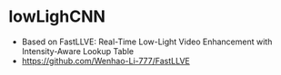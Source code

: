 # lowLighCNN
* Based on FastLLVE: Real-Time Low-Light Video Enhancement with Intensity-Aware Lookup Table
* https://github.com/Wenhao-Li-777/FastLLVE

